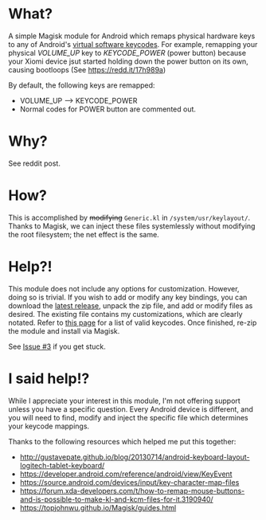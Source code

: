 # What?
A simple Magisk module for Android which remaps physical hardware keys to any of Android's [virtual software keycodes](https://source.android.com/devices/input/key-character-map-files). For example, remapping your physical *VOLUME_UP* key to *KEYCODE_POWER* (power button) because your Xiomi device jsut started holding down the power button on its own, causing bootloops (See https://redd.it/17h989a)

By default, the following keys are remapped:
* VOLUME_UP --> KEYCODE_POWER
* Normal codes for POWER button are commented out.

# Why?
See reddit post.

# How?
This is accomplished by ~~modifying~~ `Generic.kl` in `/system/usr/keylayout/`. Thanks to Magisk, we can inject these files systemlessly without modifying the root filesystem; the net effect is the same.

# Help?!
This module does not include any options for customization. However, doing so is trivial. If you wish to add or modify any key bindings, you can download the [latest release](https://github.com/Jefferderp/Magisk-KeyboardRemaps/releases/latest), unpack the zip file, and add or modify files as desired. The existing file contains my customizations, which are clearly notated. Refer to [this page](https://developer.android.com/reference/android/view/KeyEvent) for a list of valid keycodes. Once finished, re-zip the module and install via Magisk.

See [Issue #3](https://github.com/Jefferderp/Magisk-KeyboardRemaps/issues/3) if you get stuck.

# I said help!?
While I appreciate your interest in this module, I'm not offering support unless you have a specific question. Every Android device is different, and you will need to find, modify and inject the specific file which determines your keycode mappings.

Thanks to the following resources which helped me put this together:
* http://gustavepate.github.io/blog/20130714/android-keyboard-layout-logitech-tablet-keyboard/
* https://developer.android.com/reference/android/view/KeyEvent
* https://source.android.com/devices/input/key-character-map-files
* https://forum.xda-developers.com/t/how-to-remap-mouse-buttons-and-is-possible-to-make-kl-and-kcm-files-for-it.3190940/
* https://topjohnwu.github.io/Magisk/guides.html
